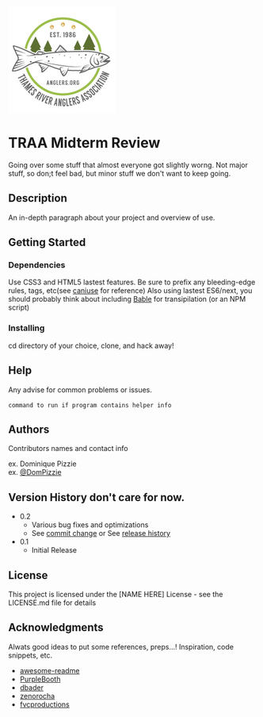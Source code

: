 ![TRAA Logo](images/traa_logo.jpg)

# TRAA Midterm Review
Going over some stuff that almost everyone got slightly worng. Not major stuff, so don;t feel bad, but minor stuff we don't want to keep going.

## Description

An in-depth paragraph about your project and overview of use.

## Getting Started

### Dependencies

Use CSS3 and HTML5 lastest features. Be sure to prefix any bleeding-edge rules, tags, etc(see [caniuse](https://caniuse.com/) for reference) Also using lastest ES6/next, you should probably think about including [Bable](https://babeljs.io/) for transipilation (or an NPM script)

### Installing

cd directory of your choice, clone, and hack away!

## Help

Any advise for common problems or issues.
```
command to run if program contains helper info
```

## Authors

Contributors names and contact info

ex. Dominique Pizzie  
ex. [@DomPizzie](https://twitter.com/dompizzie)

## Version History don't care for now.

* 0.2
    * Various bug fixes and optimizations
    * See [commit change]() or See [release history]()
* 0.1
    * Initial Release

## License

This project is licensed under the [NAME HERE] License - see the LICENSE.md file for details

## Acknowledgments

Alwats good ideas to put some references, preps...!
Inspiration, code snippets, etc.
* [awesome-readme](https://github.com/matiassingers/awesome-readme)
* [PurpleBooth](https://gist.github.com/PurpleBooth/109311bb0361f32d87a2)
* [dbader](https://github.com/dbader/readme-template)
* [zenorocha](https://gist.github.com/zenorocha/4526327)
* [fvcproductions](https://gist.github.com/fvcproductions/1bfc2d4aecb01a834b46)